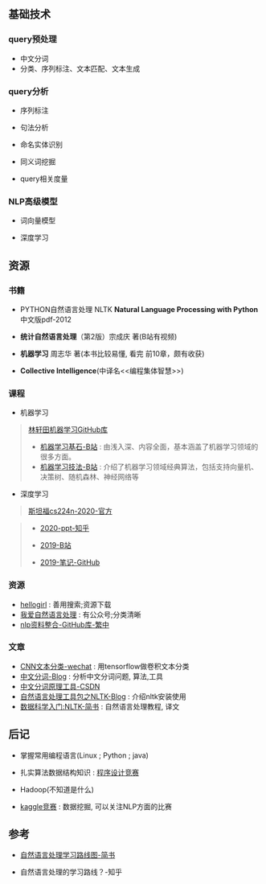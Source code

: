 ## 基础技术

### query预处理

- 中文分词 
- 分类、序列标注、文本匹配、文本生成

### query分析

- 序列标注
- 句法分析
- 命名实体识别
- 同义词挖掘

- query相关度量


### NLP高级模型

- 词向量模型

- 深度学习


## 资源

### 书籍

 - PYTHON自然语言处理 NLTK **Natural Language Processing with Python**中文版pdf-2012

 - **统计自然语言处理**（第2版）宗成庆 著(B站有视频)
 - **机器学习** 周志华 著(本书比较易懂, 看完 前10章，颇有收获)
 - **Collective Intelligence**(中译名<<编程集体智慧>>)


### 课程

- 机器学习

> [林轩田机器学习GitHub库](<https://github.com/RedstoneWill/HsuanTienLin_MachineLearning>)
>
> - [机器学习基石-B站](<https://www.bilibili.com/video/av12463015/>) : 由浅入深、内容全面，基本涵盖了机器学习领域的很多方面。
> - [机器学习技法-B站](<https://www.bilibili.com/video/av12469267/>) : 介绍了机器学习领域经典算法，包括支持向量机、决策树、随机森林、神经网络等

 - 深度学习

 > [斯坦福cs224n-2020-官方](<http://web.stanford.edu/class/cs224n/>)

> - [2020-ppt-知乎](<https://zhuanlan.zhihu.com/p/101859337>)
>
> - [2019-B站](<https://www.bilibili.com/video/av41393758/>)
> - [2019-笔记-GitHub](<https://github.com/aimi-cn/AILearners>)

### 资源

 - [hellogirl](<https://www.jqhtml.com/>) : 善用搜索;资源下载
 - [我爱自然语言处理](<http://www.52nlp.cn/tag/%E6%96%AF%E5%9D%A6%E7%A6%8F%E5%A4%A7%E5%AD%A6>) : 有公众号;分类清晰
 - [nlp资料整合-GitHub库-繁中](<https://github.com/keon/awesome-nlp/blob/master/README-ZH-TW.md>)

### 文章

 - [CNN文本分类-wechat](<https://mp.weixin.qq.com/s/6_mvPGq-b1p7Ci_FoqAZ3g>)  : 用tensorflow做卷积文本分类
 - [中文分词-Blog](<https://ilewseu.github.io/2018/06/16/%E4%B8%AD%E6%96%87%E5%88%86%E8%AF%8D/>) : 分析中文分词问题, 算法,工具
 - [中文分词原理工具-CSDN](<https://blog.csdn.net/FlySky1991/article/details/73948971>)
 - [自然语言处理工具包之NLTK-Blog](<https://www.biaodianfu.com/nltk.html>) : 介绍nltk安装使用
 - [数据科学入门:NLTK-简书](<https://www.jianshu.com/p/0e1d51a7549d>) :  自然语言处理教程, 译文

## 后记

- 掌握常用编程语言(Linux ; Python ; java)

- 扎实算法数据结构知识 : [程序设计竞赛](<https://ac.nowcoder.com/acm/contest/895>)
- Hadoop(不知道是什么)
- [kaggle竞赛](https://www.kaggle.com/) : 数据挖掘, 可以关注NLP方面的比赛

## 参考

- [自然语言处理学习路线图-简书](<https://www.jianshu.com/p/27b61e72794c>)

- 自然语言处理的学习路线？-知乎